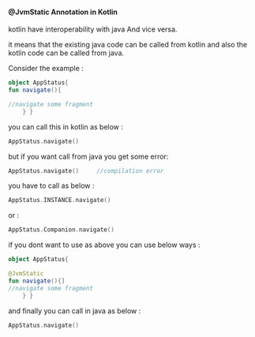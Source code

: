 #### @JvmStatic Annotation in Kotlin

kotlin have interoperability with java And vice versa.

it means that the existing java code can be called from kotlin and also the kotlin code can be called from java.

Consider the example :

```kt
object AppStatus{
fun navigate(){

//navigate some fragment
    } }
```

you can call this in kotlin as below :

```kt
AppStatus.navigate()
```

but if you want call from java you get some error:

```kt
AppStatus.navigate()     //compilation error 
```

you have to call as below :

```kt
AppStatus.INSTANCE.navigate() 
```

or :

```kt
AppStatus.Companion.navigate() 
```

if you dont want to use as above you can use  below ways :

```kt
object AppStatus{

@JvmStatic
fun navigate(){]
//navigate some fragment
    } }
```

and finally you can call in java as below :

```kt
AppStatus.navigate()   
```
